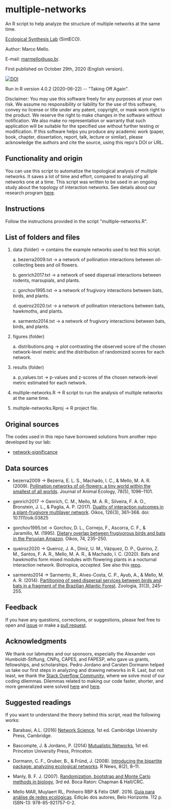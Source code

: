 # multiple-networks

An R script to help analyze the structure of multiple networks at the same time.

[Ecological Synthesis Lab](https://marcomellolab.wordpress.com) (SintECO).

Author: Marco Mello.

E-mail: marmello@usp.br.

First published on October 29th, 2020 (English version).

[![DOI](https://zenodo.org/badge/DOI/10.5281/zenodo.4159474.svg)](https://doi.org/10.5281/zenodo.4159474)

Run in R version 4.0.2 (2020-06-22) -- "Taking Off Again".

Disclaimer: You may use this software freely for any purposes at your own risk. We assume no responsibility or liability for the use of this software, convey no license or title under any patent, copyright, or mask work right to the product. We reserve the right to make changes in the software without notification. We also make no representation or warranty that such application will be suitable for the specified use without further testing or modification. If this software helps you produce any academic work (paper, book, chapter, dissertation, report, talk, lecture or similar), please acknowledge the authors and cite the source, using this repo's DOI or URL.


## Functionality and origin

You can use this script to automatize the topological analysis of multiple networks. It saves a lot of time and effort, compared to analyzing all networks one at a time. This script was written to be used in an ongoing study about the topology of interaction networks. See details about our research program [here](https://marcomellolab.wordpress.com/home/projects/).


## Instructions

Follow the instructions provided in the script "multiple-networks.R".


## List of folders and files

1. data (folder) -> contains the example networks used to test this script.

    a. bezerra2009.txt -> a network of pollination interactions between oil-collecting bees and oil flowers.

    b. genrich2017.txt -> a network of seed dispersal interactions between rodents, marsupials, and plants.

    c. gorchov1995.txt -> a network of frugivory interactions between bats, birds, and plants.

    d. queiroz2020.txt -> a network of pollination interactions between bats, hawkmoths, and plants.

    e. sarmento2014.txt -> a network of frugivory interactions between bats, birds, and plants.


2. figures (folder)

    a. distributions.png -> plot contrasting the observed score of the chosen network-level metric and the distribution of randomized scores for each network.


3. results (folder)

    a. p_values.txt -> p-values and z-scores of the chosen network-level metric estimated for each network.
    

4. multiple-networks.R -> R script to run the analysis of multiple networks at the same time.


5. multiple-networks.Rproj -> R project file.


## Original sources

The codes used in this repo have borrowed solutions from another repo developed by our lab:

* [network-significance](https://github.com/marmello77/network-significance)


## Data sources

* bezerra2009 -> Bezerra, E. L. S., Machado, I. C., & Mello, M. A. R. (2009). [Pollination networks of oil-flowers: a tiny world within the smallest of all worlds](https://doi.org/10.1111/j.1365-2656.2009.01567.x). Journal of Animal Ecology, 78(5), 1096–1101. 

* genrich2017 -> Genrich, C. M., Mello, M. A. R., Silveira, F. A. O., Bronstein, J. L., & Paglia, A. P. (2017). [Duality of interaction outcomes in a plant-frugivore multilayer network](https://doi.org/10.1111/oik.03825). Oikos, 126(3), 361–368. doi: 10.1111/oik.03825

* gorchov1995.txt -> Gorchov, D. L., Cornejo, F., Ascorra, C. F., & Jaramillo, M. (1995). [Dietary overlap between frugivorous birds and bats in the Peruvian Amazon](http://dx.doi.org/10.2307/3545653). Oikos, 74, 235–250. 

* queiroz2020 -> Queiroz, J. A., Diniz, U. M., Vázquez, D. P., Quirino, Z. M., Santos, F. A. R., Mello, M. A. R., & Machado, I. C. (2020). Bats and hawkmoths form mixed modules with flowering plants in a nocturnal interaction network. Biotropica, *accepted*. See also this [repo](https://github.com/marmello77/queiroz-et-al-2020).

* sarmento2014 -> Sarmento, R., Alves-Costa, C. P., Ayub, A., & Mello, M. A. R. (2014). [Partitioning of seed dispersal services between birds and bats in a fragment of the Brazilian Atlantic Forest](https://doi.org/10.1590/S1984-46702014000300006). Zoologia, 31(3), 245–255.


## Feedback

If you have any questions, corrections, or suggestions, please feel free to open and [issue](https://github.com/marmello77/multiple-networks/issues) or make a [pull request](https://github.com/marmello77/multiple-networks/pulls).


## Acknowledgments

We thank our labmates and our sponsors, especially the Alexander von Humboldt-Stiftung, CNPq, CAPES, and FAPESP, who gave us grants, fellowships, and scholarships. Pedro Jordano and Carsten Dormann helped us take our first steps in analyzing and drawing networks in R. Last, but not least, we thank the [Stack Overflow Community](https://stackoverflow.com), where we solve most of our coding dilemmas. Dilemmas related to making our code faster, shorter, and more generalized were solved [here](https://stackoverflow.com/questions/64555275/how-to-create-a-vector-with-sequential-filenames-and-numbers-in-r) and [here](https://stackoverflow.com/questions/64571948/a-general-solution-to-analyze-and-plot-two-data-frames-with-varying-lengths).


## Suggested readings

If you want to understand the theory behind this script, read the following works:

* Barabasi, A.L. (2016) [Network Science](http://barabasi.com/networksciencebook/), 1st ed. Cambridge University Press, Cambridge.

* Bascompte, J. & Jordano, P. (2014) [Mutualistic Networks](https://amzn.to/2FLwhto), 1st ed. Princeton University Press, Princeton.

* Dormann, C. F., Gruber, B., & Fründ, J. (2008). [Introducing the bipartite package: analyzing ecological networks](https://www.uni-goettingen.de/de/document/download/96729eb9d30a6f2dc4403df15854305c.pdf/Rnews2008,8_8-11_open.pdf). R News, 8(2), 8–11.

* Manly, B. F. J. (2007). [Randomization, bootstrap and Monte Carlo methods in biology](https://amzn.to/3ksSGv3), 3rd ed. Boca Raton: Chapman & Hall/CRC.

* Mello MAR, Muylaert RL, Pinheiro RBP & Félix GMF. 2016. [Guia para análise de redes ecológicas](https://marcomellolab.wordpress.com/software/). Edição dos autores, Belo Horizonte. 112 p. ISBN-13: 978-85-921757-0-2.

